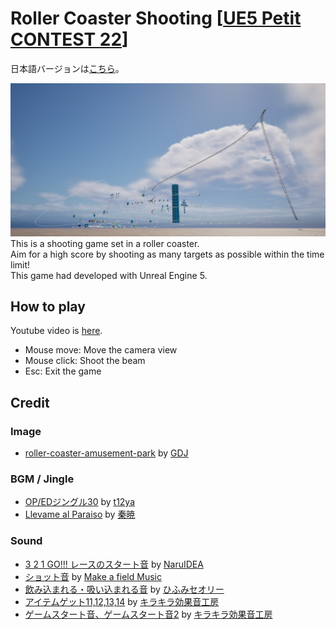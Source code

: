 # Roller Coaster Shooting [[UE5 Petit CONTEST 22](https://historia.co.jp/ue5petitcon22)]

日本語バージョンは[こちら](./README.md)。  

![image1](./image1.png)  
This is a shooting game set in a roller coaster.  
Aim for a high score by shooting as many targets as possible within the time limit!  
This game had developed with Unreal Engine 5.  

## How to play

Youtube video is [here](https://youtu.be/ZKaCl3dJ-h8).  

- Mouse move: Move the camera view
- Mouse click: Shoot the beam
- Esc: Exit the game

## Credit

### Image
- [roller-coaster-amusement-park](https://pixabay.com/vectors/roller-coaster-amusement-park-2069862/) by
  [GDJ](https://pixabay.com/users/gdj-1086657/)

### BGM / Jingle
- [OP/EDジングル30](https://dova-s.jp/bgm/play20075.html) by
  [t12ya](https://dova-s.jp/_contents/author/profile341.html)
- [Llevame al Paraiso](https://dova-s.jp/bgm/play15775.html) by
  [秦暁](https://dova-s.jp/_contents/author/profile430.html)

### Sound
- [3 2 1 GO!!! レースのスタート音](https://dova-s.jp/se/play1455.html) by
  [NaruIDEA](https://dova-s.jp/_contents/author/profile370.html)
- [ショット音](https://dova-s.jp/se/play674.html) by
  [Make a field Music](https://dova-s.jp/_contents/author/profile164.html)
- [飲み込まれる・吸い込まれる音](https://dova-s.jp/se/play579.html) by
  [ひふみセオリー](https://dova-s.jp/_contents/author/profile143.html)
- [アイテムゲット11,12,13,14](https://www.kirakira-soundeffect.com/soundeffect6.php) by
  [キラキラ効果音工房](https://www.kirakira-soundeffect.com/)
- [ゲームスタート音、ゲームスタート音2](https://www.kirakira-soundeffect.com/soundeffect8.php) by
  [キラキラ効果音工房](https://www.kirakira-soundeffect.com/)
